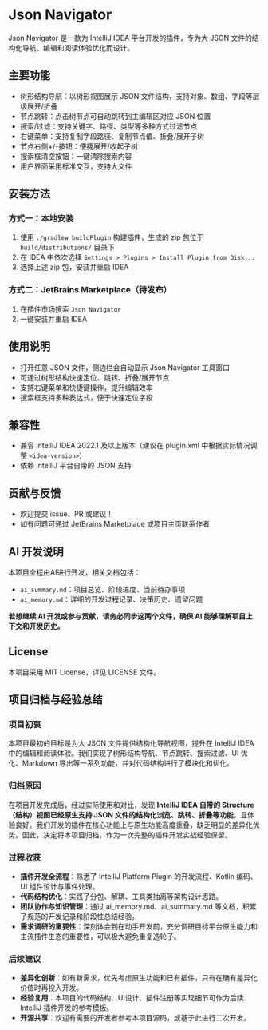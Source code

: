 # Json Navigator

Json Navigator 是一款为 IntelliJ IDEA 平台开发的插件，专为大 JSON 文件的结构化导航、编辑和阅读体验优化而设计。

## 主要功能
- 树形结构导航：以树形视图展示 JSON 文件结构，支持对象、数组、字段等层级展开/折叠
- 节点跳转：点击树节点可自动跳转到主编辑区对应 JSON 位置
- 搜索/过滤：支持关键字、路径、类型等多种方式过滤节点
- 右键菜单：支持复制字段路径、复制节点值、折叠/展开子树
- 节点右侧+/-按钮：便捷展开/收起子树
- 搜索框清空按钮：一键清除搜索内容
- 用户界面采用标准交互，支持大文件

## 安装方法
### 方式一：本地安装
1. 使用 `./gradlew buildPlugin` 构建插件，生成的 zip 包位于 `build/distributions/` 目录下
2. 在 IDEA 中依次选择 `Settings > Plugins > Install Plugin from Disk...`
3. 选择上述 zip 包，安装并重启 IDEA

### 方式二：JetBrains Marketplace（待发布）
1. 在插件市场搜索 `Json Navigator`
2. 一键安装并重启 IDEA

## 使用说明
- 打开任意 JSON 文件，侧边栏会自动显示 Json Navigator 工具窗口
- 可通过树形结构快速定位、跳转、折叠/展开节点
- 支持右键菜单和快捷键操作，提升编辑效率
- 搜索框支持多种表达式，便于快速定位字段

## 兼容性
- 兼容 IntelliJ IDEA 2022.1 及以上版本（建议在 plugin.xml 中根据实际情况调整 `<idea-version>`）
- 依赖 IntelliJ 平台自带的 JSON 支持

## 贡献与反馈
- 欢迎提交 issue、PR 或建议！
- 如有问题可通过 JetBrains Marketplace 或项目主页联系作者

## AI 开发说明
本项目全程由AI进行开发，相关文档包括：
- `ai_summary.md`：项目总览、阶段进度、当前待办事项
- `ai_memory.md`：详细的开发过程记录、决策历史、遗留问题

**若想继续 AI 开发或参与贡献，请务必同步这两个文件，确保 AI 能够理解项目上下文和开发历史。**

## License
本项目采用 MIT License，详见 LICENSE 文件。

## 项目归档与经验总结

### 项目初衷

本项目最初的目标是为大 JSON 文件提供结构化导航视图，提升在 IntelliJ IDEA 中的编辑和阅读体验。我们实现了树形结构导航、节点跳转、搜索过滤、UI 优化、Markdown 导出等一系列功能，并对代码结构进行了模块化和优化。

### 归档原因

在项目开发完成后，经过实际使用和对比，发现 **IntelliJ IDEA 自带的 Structure（结构）视图已经原生支持 JSON 文件的结构化浏览、跳转、折叠等功能**，且体验良好。我们开发的插件在核心功能上与原生功能高度重叠，缺乏明显的差异化优势。因此，决定将本项目归档，作为一次完整的插件开发实战经验保留。

### 过程收获

- **插件开发全流程**：熟悉了 IntelliJ Platform Plugin 的开发流程、Kotlin 编码、UI 组件设计与事件处理。
- **代码结构优化**：实践了分包、解耦、工具类抽离等架构设计思路。
- **团队协作与知识管理**：通过 ai_memory.md、ai_summary.md 等文档，积累了规范的开发记录和阶段性总结经验。
- **需求调研的重要性**：深刻体会到在动手开发前，充分调研目标平台原生能力和主流插件生态的重要性，可以极大避免重复造轮子。

### 后续建议

- **差异化创新**：如有新需求，优先考虑原生功能和已有插件，只有在确有差异化价值时再投入开发。
- **经验复用**：本项目的代码结构、UI设计、插件注册等实现细节可作为后续 IntelliJ 插件开发的参考模板。
- **开源共享**：欢迎有需要的开发者参考本项目源码，或基于此进行二次开发。 
